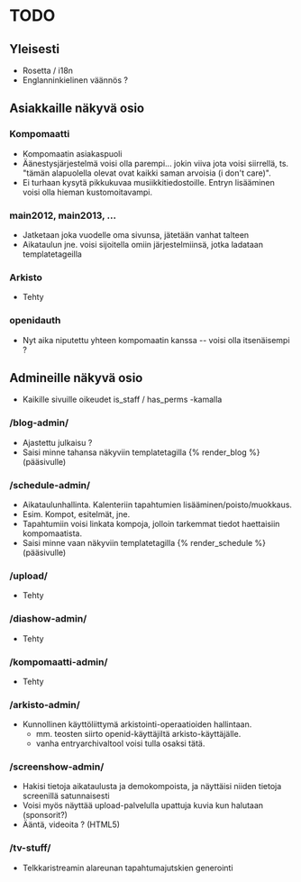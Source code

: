 # TODO

## Yleisesti

* Rosetta / i18n
* Englanninkielinen väännös ?

## Asiakkaille näkyvä osio

### Kompomaatti
* Kompomaatin asiakaspuoli
* Äänestysjärjestelmä voisi olla parempi... jokin viiva jota voisi siirrellä, ts. "tämän alapuolella
  olevat ovat kaikki saman arvoisia (i don't care)".
* Ei turhaan kysytä pikkukuvaa musiikkitiedostoille. Entryn lisääminen voisi olla hieman kustomoitavampi.

### main2012, main2013, ...
* Jatketaan joka vuodelle oma sivunsa, jätetään vanhat talteen
* Aikataulun jne. voisi sijoitella omiin järjestelmiinsä, jotka ladataan templatetageilla

### Arkisto
* Tehty

### openidauth
* Nyt aika niputettu yhteen kompomaatin kanssa -- voisi olla itsenäisempi ?

## Admineille näkyvä osio

* Kaikille sivuille oikeudet is_staff / has_perms -kamalla

### /blog-admin/

* Ajastettu julkaisu ?
* Saisi minne tahansa näkyviin templatetagilla {% render_blog %} (pääsivulle)

### /schedule-admin/

* Aikataulunhallinta. Kalenteriin tapahtumien lisääminen/poisto/muokkaus.
* Esim. Kompot, esitelmät, jne.
* Tapahtumiin voisi linkata kompoja, jolloin tarkemmat tiedot haettaisiin kompomaatista.
* Saisi minne vaan näkyviin templatetagilla {% render_schedule %} (pääsivulle)

### /upload/
* Tehty
  
### /diashow-admin/
* Tehty

### /kompomaatti-admin/
* Tehty

### /arkisto-admin/

* Kunnollinen käyttöliittymä arkistointi-operaatioiden hallintaan.
  * mm. teosten siirto openid-käyttäjiltä arkisto-käyttäjälle.
  * vanha entryarchivaltool voisi tulla osaksi tätä.
  
### /screenshow-admin/

* Hakisi tietoja aikataulusta ja demokompoista, ja näyttäisi niiden tietoja screenillä satunnaisesti
* Voisi myös näyttää upload-palvelulla upattuja kuvia kun halutaan (sponsorit?)
* Ääntä, videoita ? (HTML5)

### /tv-stuff/
* Telkkaristreamin alareunan tapahtumajutskien generointi
